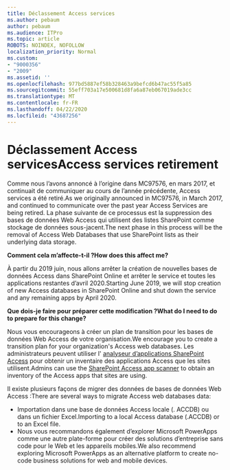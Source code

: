 ```yaml
---
title: Déclassement Access services
ms.author: pebaum
author: pebaum
ms.audience: ITPro
ms.topic: article
ROBOTS: NOINDEX, NOFOLLOW
localization_priority: Normal
ms.custom:
- "9000356"
- "2009"
ms.assetid: ''
ms.openlocfilehash: 977bd5887ef58b328463a9befcd6b47ac55f5a85
ms.sourcegitcommit: 55eff703a17e500681d8fa6a87eb067019ade3cc
ms.translationtype: MT
ms.contentlocale: fr-FR
ms.lasthandoff: 04/22/2020
ms.locfileid: "43687256"
---
```

# <a name="access-services-retirement"></a><span data-ttu-id="64ef3-102">Déclassement Access services</span><span class="sxs-lookup"><span data-stu-id="64ef3-102">Access services retirement</span></span>

<span data-ttu-id="64ef3-103">Comme nous l’avons annoncé à l’origine dans MC97576, en mars 2017, et continuait de communiquer au cours de l’année précédente, Access services a été retiré.</span><span class="sxs-lookup"><span data-stu-id="64ef3-103">As we originally announced in MC97576, in March 2017, and continued to communicate over the past year Access Services are being retired.</span></span> <span data-ttu-id="64ef3-104">La phase suivante de ce processus est la suppression des bases de données Web Access qui utilisent des listes SharePoint comme stockage de données sous-jacent.</span><span class="sxs-lookup"><span data-stu-id="64ef3-104">The next phase in this process will be the removal of Access Web Databases that use SharePoint lists as their underlying data storage.</span></span>

<span data-ttu-id="64ef3-105">**Comment cela m’affecte-t-il ?**</span><span class="sxs-lookup"><span data-stu-id="64ef3-105">**How does this affect me?**</span></span>

<span data-ttu-id="64ef3-106">À partir du 2019 juin, nous allons arrêter la création de nouvelles bases de données Access dans SharePoint Online et arrêter le service et toutes les applications restantes d’avril 2020.</span><span class="sxs-lookup"><span data-stu-id="64ef3-106">Starting June 2019, we will stop creation of new Access databases in SharePoint Online and shut down the service and any remaining apps by April 2020.</span></span>

<span data-ttu-id="64ef3-107">**Que dois-je faire pour préparer cette modification ?**</span><span class="sxs-lookup"><span data-stu-id="64ef3-107">**What do I need to do to prepare for this change?**</span></span>

<span data-ttu-id="64ef3-108">Nous vous encourageons à créer un plan de transition pour les bases de données Web Access de votre organisation.</span><span class="sxs-lookup"><span data-stu-id="64ef3-108">We encourage you to create a transition plan for your organization's Access web databases.</span></span> <span data-ttu-id="64ef3-109">Les administrateurs peuvent utiliser l' [analyseur d’applications SharePoint Access](https://github.com/SharePoint/PnP-Tools/tree/master/Solutions/SharePoint.AccessApp.Scanner) pour obtenir un inventaire des applications Access que les sites utilisent.</span><span class="sxs-lookup"><span data-stu-id="64ef3-109">Admins can use the [SharePoint Access app scanner](https://github.com/SharePoint/PnP-Tools/tree/master/Solutions/SharePoint.AccessApp.Scanner) to obtain an inventory of the Access apps that sites are using.</span></span>

<span data-ttu-id="64ef3-110">Il existe plusieurs façons de migrer des données de bases de données Web Access :</span><span class="sxs-lookup"><span data-stu-id="64ef3-110">There are several ways to migrate Access web databases data:</span></span>

- <span data-ttu-id="64ef3-111">Importation dans une base de données Access locale (. ACCDB) ou dans un fichier Excel.</span><span class="sxs-lookup"><span data-stu-id="64ef3-111">Importing to a local Access database (.ACCDB) or to an Excel file.</span></span>
- <span data-ttu-id="64ef3-112">Nous vous recommandons également d’explorer Microsoft PowerApps comme une autre plate-forme pour créer des solutions d’entreprise sans code pour le Web et les appareils mobiles.</span><span class="sxs-lookup"><span data-stu-id="64ef3-112">We also recommend exploring Microsoft PowerApps as an alternative platform to create no-code business solutions for web and mobile devices.</span></span>